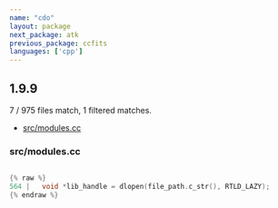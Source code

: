 ```yaml
---
name: "cdo"
layout: package
next_package: atk
previous_package: ccfits
languages: ['cpp']
---
```

## 1.9.9
7 / 975 files match, 1 filtered matches.

 - [src/modules.cc](#srcmodulescc)

### src/modules.cc

```cpp

{% raw %}
564 |   void *lib_handle = dlopen(file_path.c_str(), RTLD_LAZY);
{% endraw %}

```